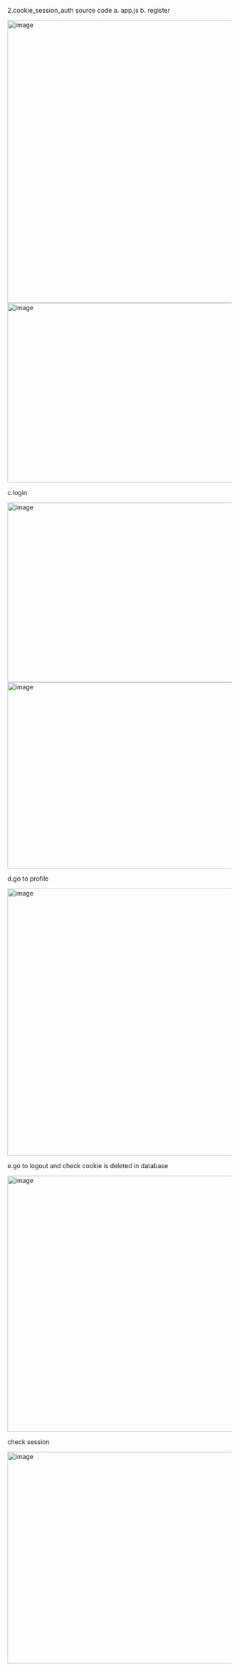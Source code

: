2.cookie_session_auth source code
a. app.js
b. register

<img width="975" height="636" alt="image" src="https://github.com/user-attachments/assets/2c49c794-4781-4e57-a8e9-636317f99d1d" />

<img width="975" height="404" alt="image" src="https://github.com/user-attachments/assets/04cae893-d9e1-48e2-9fa1-5abafa06c3bd" />

c.login

<img width="975" height="404" alt="image" src="https://github.com/user-attachments/assets/30c468dd-eca5-4a7a-b97b-f16298ac6957" />

<img width="975" height="419" alt="image" src="https://github.com/user-attachments/assets/7201c0e5-186d-4110-96ae-baa52bfdcb18" />

d.go to profile

<img width="975" height="601" alt="image" src="https://github.com/user-attachments/assets/415f2afd-61bd-4cea-9d29-394ad4d724a7" />

e.go to logout and check cookie is deleted in database

<img width="975" height="576" alt="image" src="https://github.com/user-attachments/assets/6ba175a5-6dde-4700-993a-13b67bdd0ff6" />

check session

<img width="975" height="476" alt="image" src="https://github.com/user-attachments/assets/f34abe49-e93e-4477-a8bc-4b469e221476" />

